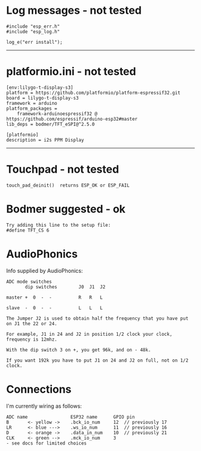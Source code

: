 # Log messages - not tested
```
#include "esp_err.h"
#include "esp_log.h"

log_e("err install");
```
--------------------------

# platformio.ini - not tested
```
[env:lilygo-t-display-s3]
platform = https://github.com/platformio/platform-espressif32.git
board = lilygo-t-display-s3
framework = arduino
platform_packages =
    framework-arduinoespressif32 @ https://github.com/espressif/arduino-esp32#master
lib_deps = bodmer/TFT_eSPI@^2.5.0

[platformio]
description = i2s PPM Display
```
--------------------------

# Touchpad - not tested
```
touch_pad_deinit()  returns ESP_OK or ESP_FAIL
```

# Bodmer suggested - ok
```
Try adding this line to the setup file:
#define TFT_CS 6
```

# AudioPhonics
Info supplied by AudioPhonics:
```
ADC mode switches          
       dip switches        J0  J1  J2

master +  0  -  -          R   R   L

slave  -  0  -  -          L   L   L

The Jumper J2 is used to obtain half the frequency that you have put on J1 the 22 or 24.

For example, J1 in 24 and J2 in position 1/2 clock your clock, frequency is 12mhz.

With the dip switch 3 on +, you get 96k, and on - 48k.

If you want 192k you have to put J1 on 24 and J2 on full, not on 1/2 clock.
```

# Connections
I'm currently wiring as follows:
```
ADC	name			    ESP32 name      GPIO pin
B		<- yellow ->    .bck_io_num     12  // previously 17
LR		<- blue --->	.ws_io_num      11  // previously 16
D		<- orange ->    .data_in_num    10  // previously 21
CLK		<- green -->    .mck_io_num     3
- see docs for limited choices
```
